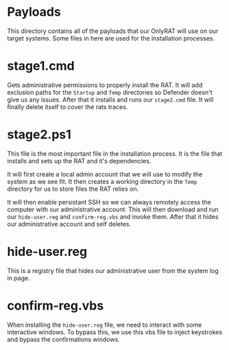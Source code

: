 # Payloads
This directory contains all of the payloads that our OnlyRAT will use on our target systems. Some files in here are used for the installation processes.

# stage1.cmd
Gets administrative permissions to properly install the RAT. It will add exclusion paths for the `Startup` and `Temp` directories so Defender doesn't give us any issues. After that it installs and runs our `stage2.cmd` file. It will finally delete itself to cover the rats traces.

# stage2.ps1
This file is the most important file in the installation process. It is the file that installs and sets up the RAT and it's dependencies.

It will first create a local admin account that we will use to modify the system as we see fit. It then creates a working directory in the `Temp` directory for us to store files the RAT relies on. 

It will then enable persistant SSH so we can always remotely access the computer with our administrative account. This will then download and run our `hide-user.reg` and `confirm-reg.vbs` and invoke them. After that it hides our administrative account and self deletes.

# hide-user.reg
This is a registry file that hides our administrative user from the system log in page.

# confirm-reg.vbs
When installing the `hide-user.reg` file, we need to interact with some interactive windows. To bypass this, we use this vbs file to inject keystrokes and bypass the confirmations windows.
